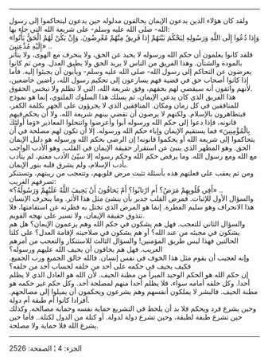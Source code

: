 ------------------------------------------------------------------------

ولقد كان هؤلاء الذين يدعون الإيمان يخالفون مدلوله حين يدعون ليتحاكموا
إلى رسول الله- صلى الله عليه وسلم- على شريعة الله التي جاء بها:  
«وَإِذا دُعُوا إِلَى اللَّهِ وَرَسُولِهِ لِيَحْكُمَ بَيْنَهُمْ إِذا فَرِيقٌ مِنْهُمْ مُعْرِضُونَ. وَإِنْ يَكُنْ لَهُمُ
الْحَقُّ يَأْتُوا إِلَيْهِ مُذْعِنِينَ» ..  
فلقد كانوا يعلمون أن حكم الله ورسوله لا يحيد عن الحق، ولا ينحرف مع
الهوى، ولا يتأثر بالمودة والشنآن. وهذا الفريق من الناس لا يريد الحق ولا
يطيق العدل. ومن ثم كانوا يعرضون عن التحاكم إلى رسول الله- صلى الله عليه
وسلم- ويأبون أن يجيئوا إليه. فأما إذا كانوا أصحاب حق في قضية فهم يسارعون
إلى تحكيم رسول الله، راضين خاضعين، لأنهم واثقون أنه سيقضي لهم بحقهم، وفق
شريعة الله، التي لا تظلم ولا تبخس الحقوق.  
هذا الفريق الذي كان يدعي الإيمان، ثم يسلك هذا السلوك الملتوي، إنما هو
نموذج للمنافقين في كل زمان ومكان. المنافقين الذي لا يجرؤون على الجهر
بكلمة الكفر، فيتظاهرون بالإسلام. ولكنهم لا يرضون أن تقضي بينهم شريعة
الله، ولا أن يحكم فيهم قانونه، فإذا دعوا إلى حكم الله ورسوله أبوا
وأعرضوا وانتحلوا المعاذير «وَما أُولئِكَ بِالْمُؤْمِنِينَ» فما يستقيم الإيمان وإباء
حكم الله ورسوله. إلا أن تكون لهم مصلحة في أن يتحاكموا إلى شريعة الله أو
يحكموا قانونه! إن الرضى بحكم الله ورسوله هو دليل الإيمان الحق. وهو
المظهر الذي ينبئ عن استقرار حقيقة الإيمان في القلب. وهو الأدب الواجب مع
الله ومع رسول الله. وما يرفض حكم الله وحكم رسوله إلا سيّئ الأدب معتم، لم
يتأدب بأدب الإسلام، ولم يشرق قلبه بنور الإيمان.  
ومن ثم يعقب على فعلتهم هذه بأسئلة تثبت مرض قلوبهم، وتتعجب من ريبتهم،
وتستنكر تصرفهم الغريب:  
«أَفِي قُلُوبِهِمْ مَرَضٌ؟ أَمِ ارْتابُوا؟ أَمْ يَخافُونَ أَنْ يَحِيفَ اللَّهُ عَلَيْهِمْ وَرَسُولُهُ؟» ..  
والسؤال الأول للإثبات. فمرض القلب جدير بأن ينشئ مثل هذا الأثر. وما ينحرف
الإنسان هذا الانحراف وهو سليم الفطرة. إنما هو المرض الذي تختل به فطرته
عن استقامتها، فلا تتذوق حقيقة الإيمان، ولا تسير على نهجه القويم.  
والسؤال الثاني للتعجب. فهل هم يشكون في حكم الله وهم يزعمون الإيمان؟ هل
هم يشكون في مجيئه من عند الله؟ أو هم يشكون في صلاحيته لإقامة العدل؟ على
كلتا الحالتين فهذا ليس طريق المؤمنين! والسؤال الثالث للاستنكار والتعجب
من أمرهم الغريب. فهل هم يخافون أن يحيف الله عليهم ورسوله؟  
وإنه لعجيب أن يقوم مثل هذا الخوف في نفس إنسان. فالله خالق الجميع ورب
الجميع. فكيف يحيف في حكمه على أحد من خلقه لحساب أحد من خلقه؟  
إن حكم الله هو الحكم الوحيد المبرأ من مظنة الحيف. لأن الله هو العادل
الذي لا يظلم أحدا. وكل خلقه أمامه سواء، فلا يظلم أحدا منهم لمصلحة أحد.
وكل حكم غير حكمه هو مظنة الحيف. فالبشر لا يملكون أنفسهم وهم يشرعون
ويحكمون أن يميلوا إلى مصالحهم. أفرادا كانوا أم طبقة أم دولة.  
وحين يشرع فرد ويحكم فلا بد أن يلحظ في التشريع حماية نفسه وحماية مصالحه.
وكذلك حين تشرع طبقة لطبقة، وحين تشرع دولة لدولة. أو كتلة من الدول
لكتلة.. فأما حين يشرع الله فلا حماية ولا مصلحة.

------------------------------------------------------------------------

الجزء: 4 ¦ الصفحة: 2526
